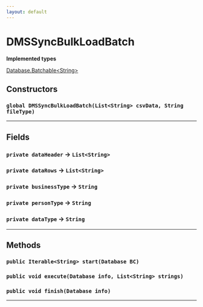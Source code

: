 ```yaml
---
layout: default
---
```

# DMSSyncBulkLoadBatch

**Implemented types**

[Database.Batchable&lt;String&gt;](Database.Batchable&lt;String&gt;)

## Constructors
### `global DMSSyncBulkLoadBatch(List<String> csvData, String fileType)`
---
## Fields

### `private dataHeader` → `List<String>`


### `private dataRows` → `List<String>`


### `private businessType` → `String`


### `private personType` → `String`


### `private dataType` → `String`


---
## Methods
### `public Iterable<String> start(Database BC)`
### `public void execute(Database info, List<String> strings)`
### `public void finish(Database info)`
---
